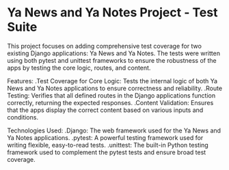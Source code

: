 # Ya News and Ya Notes Project - Test Suite

This project focuses on adding comprehensive test coverage for two existing Django applications: Ya News and Ya Notes. The tests were written using both pytest and unittest frameworks to ensure the robustness of the apps by testing the core logic, routes, and content.

Features:
.Test Coverage for Core Logic: Tests the internal logic of both Ya News and Ya Notes applications to ensure correctness and reliability.
.Route Testing: Verifies that all defined routes in the Django applications function correctly, returning the expected responses.
.Content Validation: Ensures that the apps display the correct content based on various inputs and conditions.

Technologies Used:
.Django: The web framework used for the Ya News and Ya Notes applications.
.pytest: A powerful testing framework used for writing flexible, easy-to-read tests.
.unittest: The built-in Python testing framework used to complement the pytest tests and ensure broad test coverage.

